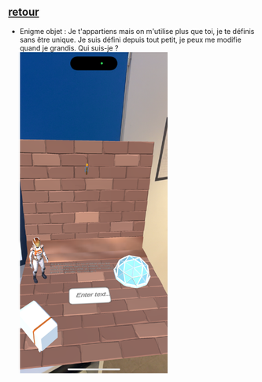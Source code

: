 ## [retour](/ressources/Enigmes.md)

- Enigme objet :
  Je t'appartiens mais on m'utilise plus que toi, je te définis sans être unique. Je suis défini depuis tout petit, je peux me modifie
  quand je grandis. Qui suis-je ?
  <img src="/Images/IMG_1554.PNG" alt="Morse" width="300">
